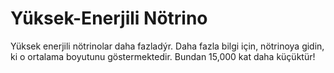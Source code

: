 # Yüksek-Enerjili Nötrino

Yüksek enerjili nötrinolar daha fazladýr. Daha fazla bilgi için, nötrinoya
gidin, ki o ortalama boyutunu göstermektedir. Bundan 15,000 kat daha küçüktür!
